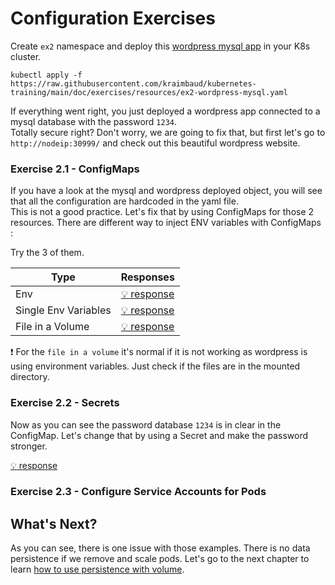 # Configuration Exercises
Create `ex2` namespace and deploy this [wordpress mysql app](resources/ex2-wordpress-mysql.yaml) in your K8s cluster.

    kubectl apply -f https://raw.githubusercontent.com/kraimbaud/kubernetes-training/main/doc/exercises/resources/ex2-wordpress-mysql.yaml

If everything went right, you just deployed a wordpress app connected to a mysql database with the password `1234`.   
Totally secure right? Don't worry, we are going to fix that, but first let's go to `http://nodeip:30999/` 
and check out this beautiful wordpress website.

### Exercise 2.1 - ConfigMaps
If you have a look at the mysql and wordpress deployed object, you will see that all the configuration are hardcoded in the yaml file.   
This is not a good practice. Let's fix that by using ConfigMaps for those 2 resources. 
There are different way to inject ENV variables with ConfigMaps :   

Try the 3 of them.   

| Type                 | Responses                                                       |
| -------------------- | --------------------------------------------------------------- |
| Env                  | [:bulb: response](responses/ex2/ex2-configMaps-1-wordpress-mysql.yaml) |
| Single Env Variables | [:bulb: response](responses/ex2/ex2-configMaps-2-wordpress-mysql.yaml) |
| File in a Volume     | [:bulb: response](responses/ex2/ex2-configMaps-3-wordpress-mysql.yaml) |

:exclamation: For the `file in a volume` it's normal if it is not working as wordpress is using environment variables. Just check if 
the files are in the mounted directory.

### Exercise 2.2 - Secrets
Now as you can see the password database `1234` is in clear in the ConfigMap. Let's change that by using a Secret and
make the password stronger.

[:bulb: response](responses/ex2/ex2-secrets-wordpress-mysql.yaml)

### Exercise 2.3 - Configure Service Accounts for Pods

## What's Next?
As you can see, there is one issue with those examples. There is no data persistence if we remove and scale pods.
Let's go to the next chapter to learn [how to use persistence with volume](3.persistence.md).
